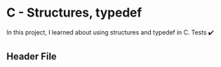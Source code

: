 <h1> C - Structures, typedef </h1>

In this project, I learned about using structures and typedef in C. Tests ✔️

<h2> Header File </h2>



